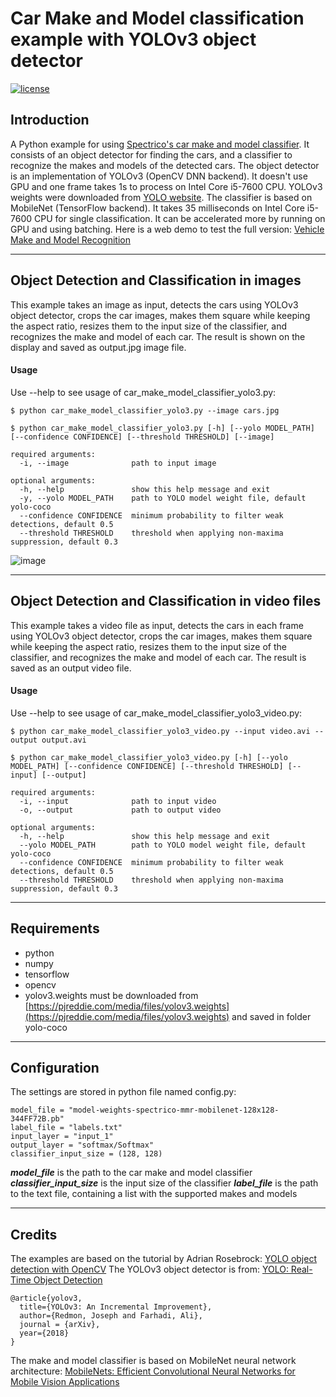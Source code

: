 # Car Make and Model classification example with YOLOv3 object detector

[![license](https://img.shields.io/github/license/mashape/apistatus.svg)](LICENSE)

## Introduction

A Python example for using [Spectrico's car make and model classifier](http://spectrico.com/car-make-model-recognition.html). It consists of an object detector for finding the cars, and a classifier to recognize the makes and models of the detected cars. The object detector is an implementation of YOLOv3 (OpenCV DNN backend). It doesn't use GPU and one frame takes 1s to process on Intel Core i5-7600 CPU. YOLOv3 weights were downloaded from [YOLO website](https://pjreddie.com/darknet/yolo/). The classifier is based on MobileNet (TensorFlow backend). It takes 35 milliseconds on Intel Core i5-7600 CPU for single classification. It can be accelerated more by running on GPU and using batching.
Here is a web demo to test the full version: [Vehicle Make and Model Recognition](http://spectrico.com/demo-car-mmr.html)

---
## Object Detection and Classification in images
This example takes an image as input, detects the cars using YOLOv3 object detector, crops the car images, makes them square while keeping the aspect ratio, resizes them to the input size of the classifier, and recognizes the make and model of each car. The result is shown on the display and saved as output.jpg image file.


#### Usage
Use --help to see usage of car_make_model_classifier_yolo3.py:
```
$ python car_make_model_classifier_yolo3.py --image cars.jpg
```
```
$ python car_make_model_classifier_yolo3.py [-h] [--yolo MODEL_PATH] [--confidence CONFIDENCE] [--threshold THRESHOLD] [--image]

required arguments:
  -i, --image              path to input image

optional arguments:
  -h, --help               show this help message and exit
  -y, --yolo MODEL_PATH    path to YOLO model weight file, default yolo-coco
  --confidence CONFIDENCE  minimum probability to filter weak detections, default 0.5
  --threshold THRESHOLD    threshold when applying non-maxima suppression, default 0.3
```
![image](https://github.com/spectrico/car-make-model-classifier-yolo3-python/blob/master/citroen-xantia-output.jpg?raw=true)

---
## Object Detection and Classification in video files
This example takes a video file as input, detects the cars in each frame using YOLOv3 object detector, crops the car images, makes them square while keeping the aspect ratio, resizes them to the input size of the classifier, and recognizes the make and model of each car. The result is saved as an output video file.


#### Usage
Use --help to see usage of car_make_model_classifier_yolo3_video.py:
```
$ python car_make_model_classifier_yolo3_video.py --input video.avi --output output.avi
```
```
$ python car_make_model_classifier_yolo3_video.py [-h] [--yolo MODEL_PATH] [--confidence CONFIDENCE] [--threshold THRESHOLD] [--input] [--output]

required arguments:
  -i, --input              path to input video
  -o, --output             path to output video

optional arguments:
  -h, --help               show this help message and exit
  --yolo MODEL_PATH        path to YOLO model weight file, default yolo-coco
  --confidence CONFIDENCE  minimum probability to filter weak detections, default 0.5
  --threshold THRESHOLD    threshold when applying non-maxima suppression, default 0.3
```

---
## Requirements
  - python
  - numpy
  - tensorflow
  - opencv
  - yolov3.weights must be downloaded from [https://pjreddie.com/media/files/yolov3.weights](https://pjreddie.com/media/files/yolov3.weights) and saved in folder yolo-coco

---
## Configuration

The settings are stored in python file named config.py:
```
model_file = "model-weights-spectrico-mmr-mobilenet-128x128-344FF72B.pb"
label_file = "labels.txt"
input_layer = "input_1"
output_layer = "softmax/Softmax"
classifier_input_size = (128, 128)
```
***model_file*** is the path to the car make and model classifier
***classifier_input_size*** is the input size of the classifier
***label_file*** is the path to the text file, containing a list with the supported makes and models

---
## Credits
The examples are based on the tutorial by Adrian Rosebrock: [YOLO object detection with OpenCV](https://www.pyimagesearch.com/2018/11/12/yolo-object-detection-with-opencv/)
The YOLOv3 object detector is from: [YOLO: Real-Time Object Detection](https://pjreddie.com/darknet/yolo/)

```
@article{yolov3,
  title={YOLOv3: An Incremental Improvement},
  author={Redmon, Joseph and Farhadi, Ali},
  journal = {arXiv},
  year={2018}
}
```
The make and model classifier is based on MobileNet neural network architecture: [MobileNets: Efficient Convolutional Neural Networks for Mobile Vision Applications](https://arxiv.org/abs/1704.04861)
